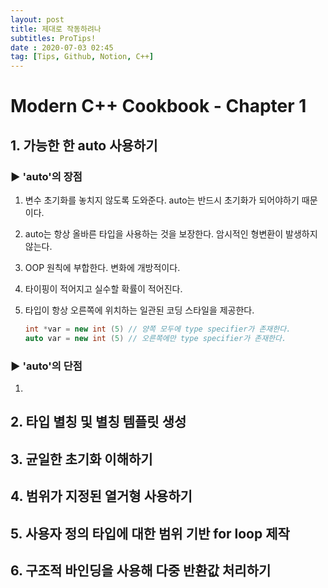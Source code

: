 ```yaml
---
layout: post
title: 제대로 작동하려나
subtitles: ProTips!
date : 2020-07-03 02:45
tag: [Tips, Github, Notion, C++]
---
```

# Modern C++ Cookbook - Chapter 1

## 1. 가능한 한 auto 사용하기

### ▶ 'auto'의 장점

1. 변수 초기화를 놓치지 않도록 도와준다. auto는 반드시 초기화가 되어야하기 때문이다.
2. auto는 항상 올바른 타입을 사용하는 것을 보장한다. 암시적인 형변환이 발생하지 않는다.
3. OOP 원칙에 부합한다. 변화에 개방적이다.
4. 타이핑이 적어지고 실수할 확률이 적어진다.
5. 타입이 항상 오른쪽에 위치하는 일관된 코딩 스타일을 제공한다.

    ```cpp
    int *var = new int (5) // 양쪽 모두에 type specifier가 존재한다.
    auto var = new int (5) // 오른쪽에만 type specifier가 존재한다.
    ```

### ▶ 'auto'의 단점

1. 

## 2. 타입 별칭 및 별칭 템플릿 생성

## 3. 균일한 초기화 이해하기

## 4. 범위가 지정된 열거형 사용하기

## 5. 사용자 정의 타입에 대한 범위 기반 for loop 제작

## 6. 구조적 바인딩을 사용해 다중 반환값 처리하기
